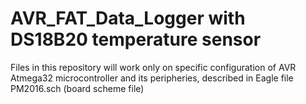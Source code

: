 # AVR_FAT_Data_Logger with DS18B20 temperature sensor

Files in this repository will work only on specific configuration of AVR Atmega32 microcontroller and its peripheries, described in Eagle file PM2016.sch (board scheme file)
